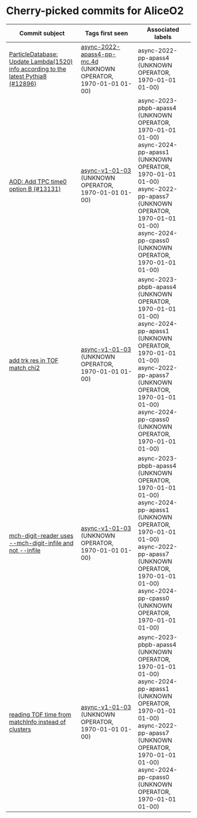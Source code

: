 # Cherry-picked commits for AliceO2

| Commit subject | Tags first seen | Associated labels |
| --- | --- | --- |
| [ParticleDatabase: Update Lambda(1520) info according to the latest Pythia8 (#12896)](https://github.com/AliceO2Group/AliceO2/commit/78e868c40c6d870969ec0562d81c1599048addc2) | [async-2022-apass4-pp-mc.4d](https://github.com/AliceO2Group/AliceO2/tree/async-2022-apass4-pp-mc.4d) (UNKNOWN OPERATOR, 1970-01-01 01-00) | async-2022-pp-apass4 (UNKNOWN OPERATOR, 1970-01-01 01-00) |
| [AOD: Add TPC time0 option B (#13131)](https://github.com/AliceO2Group/AliceO2/commit/08d9479cb3a7e75c10789da8b01430bf6fcfce53) | [async-v1-01-03](https://github.com/AliceO2Group/AliceO2/tree/async-v1-01-03) (UNKNOWN OPERATOR, 1970-01-01 01-00) | async-2023-pbpb-apass4 (UNKNOWN OPERATOR, 1970-01-01 01-00)<br>async-2024-pp-apass1 (UNKNOWN OPERATOR, 1970-01-01 01-00)<br>async-2022-pp-apass7 (UNKNOWN OPERATOR, 1970-01-01 01-00)<br>async-2024-pp-cpass0 (UNKNOWN OPERATOR, 1970-01-01 01-00) |
| [add trk res in TOF match chi2](https://github.com/AliceO2Group/AliceO2/commit/bb45d28dac77e8ab17fbf4b07e22fae70aab76ab) | [async-v1-01-03](https://github.com/AliceO2Group/AliceO2/tree/async-v1-01-03) (UNKNOWN OPERATOR, 1970-01-01 01-00) | async-2023-pbpb-apass4 (UNKNOWN OPERATOR, 1970-01-01 01-00)<br>async-2024-pp-apass1 (UNKNOWN OPERATOR, 1970-01-01 01-00)<br>async-2022-pp-apass7 (UNKNOWN OPERATOR, 1970-01-01 01-00)<br>async-2024-pp-cpass0 (UNKNOWN OPERATOR, 1970-01-01 01-00) |
| [mch-digit-reader uses --mch-digit-infile and not --infile](https://github.com/AliceO2Group/AliceO2/commit/b518797699ab5f113be52093a5a5209358a43ff3) | [async-v1-01-03](https://github.com/AliceO2Group/AliceO2/tree/async-v1-01-03) (UNKNOWN OPERATOR, 1970-01-01 01-00) | async-2023-pbpb-apass4 (UNKNOWN OPERATOR, 1970-01-01 01-00)<br>async-2024-pp-apass1 (UNKNOWN OPERATOR, 1970-01-01 01-00)<br>async-2022-pp-apass7 (UNKNOWN OPERATOR, 1970-01-01 01-00)<br>async-2024-pp-cpass0 (UNKNOWN OPERATOR, 1970-01-01 01-00) |
| [reading TOF time from matchInfo instead of clusters](https://github.com/AliceO2Group/AliceO2/commit/e95263359963f96ce97c35f0e9fbc6c8276983a4) | [async-v1-01-03](https://github.com/AliceO2Group/AliceO2/tree/async-v1-01-03) (UNKNOWN OPERATOR, 1970-01-01 01-00) | async-2023-pbpb-apass4 (UNKNOWN OPERATOR, 1970-01-01 01-00)<br>async-2024-pp-apass1 (UNKNOWN OPERATOR, 1970-01-01 01-00)<br>async-2022-pp-apass7 (UNKNOWN OPERATOR, 1970-01-01 01-00)<br>async-2024-pp-cpass0 (UNKNOWN OPERATOR, 1970-01-01 01-00) |
